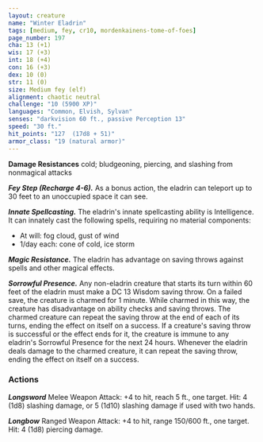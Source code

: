 ```yaml
---
layout: creature
name: "Winter Eladrin"
tags: [medium, fey, cr10, mordenkainens-tome-of-foes]
page_number: 197
cha: 13 (+1)
wis: 17 (+3)
int: 18 (+4)
con: 16 (+3)
dex: 10 (0)
str: 11 (0)
size: Medium fey (elf)
alignment: chaotic neutral
challenge: "10 (5900 XP)"
languages: "Common, Elvish, Sylvan"
senses: "darkvision 60 ft., passive Perception 13"
speed: "30 ft."
hit_points: "127  (17d8 + 51)"
armor_class: "19 (natural armor)"
---
```


**Damage Resistances** cold; bludgeoning, piercing, and slashing from nonmagical attacks

***Fey Step (Recharge 4-6).*** As a bonus action, the eladrin can teleport up to 30 feet to an unoccupied space it can see.

***Innate Spellcasting.*** The eladrin's innate spellcasting ability is Intelligence. It can innately cast the following spells, requiring no material components:
* At will: fog cloud, gust of wind
* 1/day each: cone of cold, ice storm

***Magic Resistance.*** The eladrin has advantage on saving throws against spells and other magical effects.

***Sorrowful Presence.*** Any non-eladrin creature that starts its turn within 60 feet of the eladrin must make a DC 13 Wisdom saving throw. On a failed save, the creature is charmed for 1 minute. While charmed in this way, the creature has disadvantage on ability checks and saving throws. The charmed creature can repeat the saving throw at the end of each of its turns, ending the effect on itself on a success. If a creature's saving throw is successful or the effect ends for it, the creature is immune to any eladrin's Sorrowful Presence for the next 24 hours.
Whenever the eladrin deals damage to the charmed creature, it can repeat the saving throw, ending the effect on itself on a success.

### Actions

***Longsword*** Melee Weapon Attack: +4 to hit, reach 5 ft., one target. Hit: 4 (1d8) slashing damage, or 5 (1d10) slashing damage if used with two hands.

***Longbow*** Ranged Weapon Attack: +4 to hit, range 150/600 ft., one target. Hit: 4 (1d8) piercing damage.